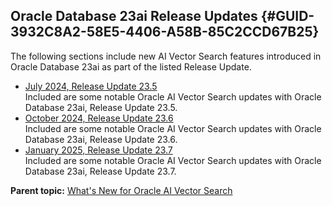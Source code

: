 ## Oracle Database 23ai Release Updates {#GUID-3932C8A2-58E5-4406-A58B-85C2CCD67B25}

The following sections include new AI Vector Search features introduced in Oracle Database 23ai as part of the listed Release Update.

  * [July 2024, Release Update 23.5](july-2024-release-update-23.5.md)  
Included are some notable Oracle AI Vector Search updates with Oracle Database 23ai, Release Update 23.5. 
  * [October 2024, Release Update 23.6](october-2024-release-update-23.6.md)  
Included are some notable Oracle AI Vector Search updates with Oracle Database 23ai, Release Update 23.6. 
  * [January 2025, Release Update 23.7](january-2025-release-update-23.7.md)  
Included are some notable Oracle AI Vector Search updates with Oracle Database 23ai, Release Update 23.7. 



**Parent topic:** [What's New for Oracle AI Vector Search](whats-new-oracle-ai-vector-search.md)
